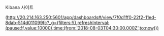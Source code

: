Kibana 사이트

(http://20.214.163.250:5601/app/dashboards#/view/7f0d1ff0-22f2-11ed-8dab-514d011099fc?_g=(filters:!(),refreshInterval:(pause:!f,value:10000),time:(from:'2018-08-03T04:30:00.000Z',to:now)))
